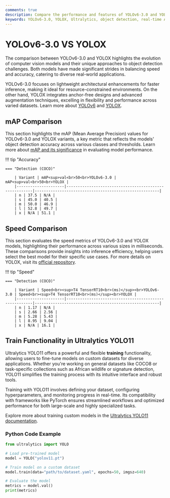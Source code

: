 ```yaml
---
comments: true
description: Compare the performance and features of YOLOv6-3.0 and YOLOX, two leading models in real-time AI and object detection. Discover how these models excel in speed, accuracy, and versatility for computer vision and edge AI applications.
keywords: YOLOv6-3.0, YOLOX, Ultralytics, object detection, real-time AI, edge AI, computer vision, model comparison
---
```


# YOLOv6-3.0 VS YOLOX

The comparison between YOLOv6-3.0 and YOLOX highlights the evolution of computer vision models and their unique approaches to object detection challenges. Both models have made significant strides in balancing speed and accuracy, catering to diverse real-world applications.

YOLOv6-3.0 focuses on lightweight architectural enhancements for faster inference, making it ideal for resource-constrained environments. On the other hand, YOLOX integrates anchor-free designs and advanced augmentation techniques, excelling in flexibility and performance across varied datasets. Learn more about [YOLOv6](https://docs.ultralytics.com/models/yolov10/) and [YOLOX](https://github.com/Megvii-BaseDetection/YOLOX).

## mAP Comparison

This section highlights the mAP (Mean Average Precision) values for YOLOv6-3.0 and YOLOX variants, a key metric that reflects the models' object detection accuracy across various classes and thresholds. Learn more about [mAP and its significance](https://www.ultralytics.com/glossary/mean-average-precision-map) in evaluating model performance.

!!! tip "Accuracy"

    === "Detection (COCO)"

    	| Variant | mAP<sup>val<br>50<br>YOLOv6-3.0 | mAP<sup>val<br>50<br>YOLOX |
    	|---------------------|-------------------------------------------------------|-------------------------------------------------------|
    	| n | 37.5 | N/A |
    	| s | 45.0 | 40.5 |
    	| m | 50.0 | 46.9 |
    	| l | 52.8 | 49.7 |
    	| x | N/A | 51.1 |

## Speed Comparison

This section evaluates the speed metrics of YOLOv6-3.0 and YOLOX models, highlighting their performance across various sizes in milliseconds. These comparisons provide insights into inference efficiency, helping users select the best model for their specific use cases. For more details on YOLOX, visit its [official repository](https://github.com/Megvii-BaseDetection/YOLOX).

!!! tip "Speed"

    === "Detection (COCO)"

    	| Variant | Speed<br><sup>T4 TensorRT10<br>(ms)</sup><br>YOLOv6-3.0 | Speed<br><sup>T4 TensorRT10<br>(ms)</sup><br>YOLOX |
    	|---------------------|-------------------------------------------------------|-------------------------------------------------------|
    	| n | 1.17 | N/A |
    	| s | 2.66 | 2.56 |
    	| m | 5.28 | 5.43 |
    	| l | 8.95 | 9.04 |
    	| x | N/A | 16.1 |

## Train Functionality in Ultralytics YOLO11

Ultralytics YOLO11 offers a powerful and flexible **training** functionality, allowing users to fine-tune models on custom datasets for diverse applications. Whether you're working on general datasets like COCO8 or task-specific collections such as African wildlife or signature detection, YOLO11 simplifies the training process with its intuitive interface and robust tools.

Training with YOLO11 involves defining your dataset, configuring hyperparameters, and monitoring progress in real-time. Its compatibility with frameworks like PyTorch ensures streamlined workflows and optimized performance for both large-scale and highly specialized tasks.

Explore more about training custom models in the [Ultralytics YOLO11 documentation](https://docs.ultralytics.com/modes/train/).

### Python Code Example

```python
from ultralytics import YOLO

# Load pre-trained model
model = YOLO("yolov11.pt")

# Train model on a custom dataset
model.train(data="path/to/dataset.yaml", epochs=50, imgsz=640)

# Evaluate the model
metrics = model.val()
print(metrics)
```
